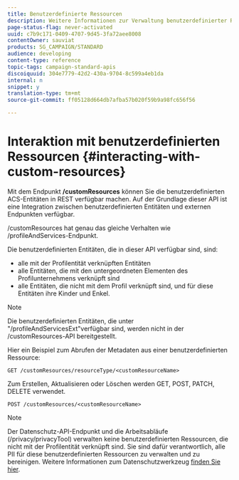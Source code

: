 ```yaml
---
title: Benutzerdefinierte Ressourcen
description: Weitere Informationen zur Verwaltung benutzerdefinierter Ressourcen mit APIs/
page-status-flag: never-activated
uuid: c7b9c171-0409-4707-9d45-3fa72aee8008
contentOwner: sauviat
products: SG_CAMPAIGN/STANDARD
audience: developing
content-type: reference
topic-tags: campaign-standard-apis
discoiquuid: 304e7779-42d2-430a-9704-8c599a4eb1da
internal: n
snippet: y
translation-type: tm+mt
source-git-commit: ff05128d664db7afba57b020f59b9a98fc656f56

---
```



# Interaktion mit benutzerdefinierten Ressourcen {#interacting-with-custom-resources}

Mit dem Endpunkt **/customResources** können Sie die benutzerdefinierten ACS-Entitäten in REST verfügbar machen. Auf der Grundlage dieser API ist eine Integration zwischen benutzerdefinierten Entitäten und externen Endpunkten verfügbar.

/customResources hat genau das gleiche Verhalten wie /profileAndServices-Endpunkt.

Die benutzerdefinierten Entitäten, die in dieser API verfügbar sind, sind:

* alle mit der Profilentität verknüpften Entitäten
* alle Entitäten, die mit den untergeordneten Elementen des Profilunternehmens verknüpft sind
* alle Entitäten, die nicht mit dem Profil verknüpft sind, und für diese Entitäten ihre Kinder und Enkel.

>[!NOTE]
>Die benutzerdefinierten Entitäten, die unter "/profileAndServicesExt"verfügbar sind, werden nicht in der /customResources-API bereitgestellt.

Hier ein Beispiel zum Abrufen der Metadaten aus einer benutzerdefinierten Ressource:

```
GET /customResources/resourceType/<customResourceName>
```

Zum Erstellen, Aktualisieren oder Löschen werden GET, POST, PATCH, DELETE verwendet.

```
POST /customResources/<customResourceName>
```

>[!NOTE]
>Der Datenschutz-API-Endpunkt und die Arbeitsabläufe (/privacy/privacyTool) verwalten keine benutzerdefinierten Ressourcen, die nicht mit der Profilentität verknüpft sind.
>Sie sind dafür verantwortlich, alle PII für diese benutzerdefinierten Ressourcen zu verwalten und zu bereinigen. Weitere Informationen zum Datenschutzwerkzeug [finden Sie hier](../../api/using/creating-a-privacy-request.md).

